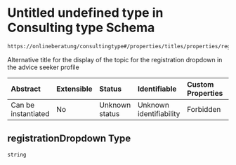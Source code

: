 # Untitled undefined type in Consulting type Schema

```txt
https://onlineberatung/consultingtype#/properties/titles/properties/registrationDropdown
```

Alternative title for the display of the topic for the registration dropdown in the advice seeker profile

| Abstract            | Extensible | Status         | Identifiable            | Custom Properties | Additional Properties | Access Restrictions | Defined In                                                           |
| :------------------ | :--------- | :------------- | :---------------------- | :---------------- | :-------------------- | :------------------ | :------------------------------------------------------------------- |
| Can be instantiated | No         | Unknown status | Unknown identifiability | Forbidden         | Allowed               | none                | [consulting-type.json*](consulting-type.json "open original schema") |

## registrationDropdown Type

`string`
